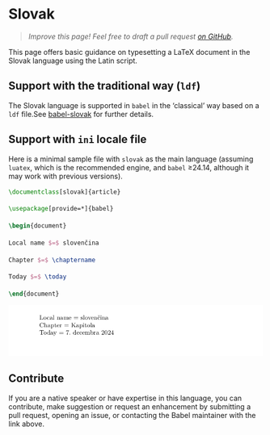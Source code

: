 # Slovak

<blockquote>
  <p><em>Improve this page! Feel free to draft a pull request <a href="https://github.com/latex3/babel/tree/docs/docs">on GitHub</a>.</em></p>
</blockquote>

This page offers basic guidance on typesetting a LaTeX document in the
Slovak language using the Latin script.

## Support with the traditional way (`ldf`)

The Slovak language is supported in `babel` in the ‘classical’ way
based on a `ldf` file.See [babel-slovak](https://ctan.org/pkg/babel-slovak) for further details.

## Support with `ini` locale file

Here is a minimal sample file with `slovak` as the main language
(assuming `luatex`, which is the recommended engine, and `babel` ≥24.14,
although it may work with previous versions).

```tex
\documentclass[slovak]{article}

\usepackage[provide=*]{babel}

\begin{document}

Local name $=$ slovenčina

Chapter $=$ \chaptername

Today $=$ \today

\end{document}
```

![](../media/locale-slovak.png)

## Contribute

If you are a native speaker or have expertise in this language, you can
contribute, make suggestion or request an enhancement by submitting a
pull request, opening an issue, or contacting the Babel maintainer with
the link above.